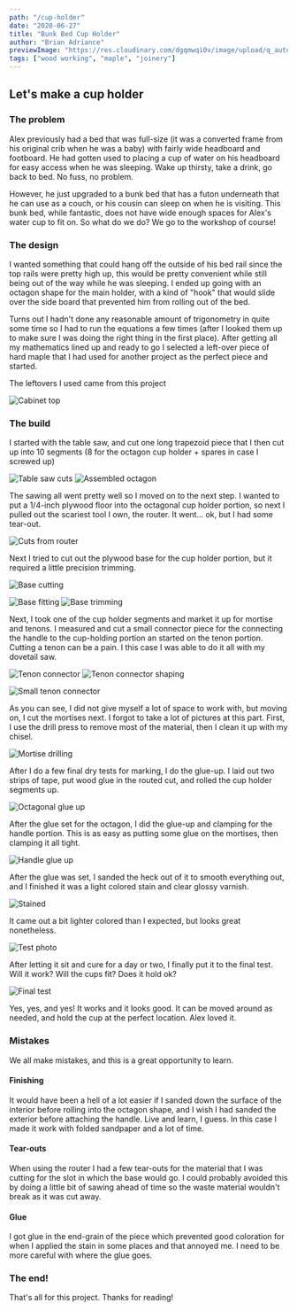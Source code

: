 ```yaml
---
path: "/cup-holder"
date: "2020-06-27"
title: "Bunk Bed Cup Holder"
author: "Brian Adriance"
previewImage: "https://res.cloudinary.com/dgqmwqi0v/image/upload/q_auto,f_auto,w_800/blog-posts/cup-holder/IMG_6700_tdfw8t"
tags: ["wood working", "maple", "joinery"]
---
```


## Let's make a cup holder

### The problem
Alex previously had a bed that was full-size (it was a converted frame from his original crib when he was a baby) with fairly wide headboard and footboard.
He had gotten used to placing a cup of water on his headboard for easy access when he was sleeping. Wake up thirsty, take a drink, go back to bed. No fuss,
no problem.

However, he just upgraded to a bunk bed that has a futon underneath that he can use as a couch, or his cousin can sleep on when he is visiting. This bunk 
bed, while fantastic, does not have wide enough spaces for Alex's water cup to fit on. So what do we do? We go to the workshop of course!

### The design

I wanted something that could hang off the outside of his bed rail since the top rails were pretty high up, this would be pretty convenient while still being
out of the way while he was sleeping. I ended up going with an octagon shape for the main holder, with a kind of "hook" that would slide over the side board
that prevented him from rolling out of the bed.

Turns out I hadn't done any reasonable amount of trigonometry in quite some time so I had to run the equations a few times (after I looked them up to make sure
I was doing the right thing in the first place). After getting all my mathematics lined up and ready to go I selected a left-over piece of hard maple that I 
had used for another project as the perfect piece and started.

The leftovers I used came from this project

![Cabinet top](https://res.cloudinary.com/dgqmwqi0v/image/upload/q_auto,f_auto,w_2048/blog-posts/cup-holder/IMG-6432_eyypyx)

### The build
I started with the table saw, and cut one long trapezoid piece that I then cut up into 10 segments (8 for the octagon cup holder + spares in case I screwed up)

![Table saw cuts](https://res.cloudinary.com/dgqmwqi0v/image/upload/q_auto,f_auto,w_1024/blog-posts/cup-holder/IMG_6648_h4ypco)
![Assembled octagon](https://res.cloudinary.com/dgqmwqi0v/image/upload/q_auto,f_auto,h_1024/blog-posts/cup-holder/IMG_6651_uakdkv)

The sawing all went pretty well so I moved on to the next step. I wanted to put a 1/4-inch plywood floor into the octagonal cup holder portion, so next I pulled
out the scariest tool I own, the router. It went... ok, but I had some tear-out.

![Cuts from router](https://res.cloudinary.com/dgqmwqi0v/image/upload/q_auto,f_auto,w_2048/blog-posts/cup-holder/IMG_6674_p2jnie)

Next I tried to cut out the plywood base for the cup holder portion, but it required a little precision trimming.

![Base cutting](https://res.cloudinary.com/dgqmwqi0v/image/upload/q_auto,f_auto,w_2048/blog-posts/cup-holder/IMG_6678_jkjn4s)

![Base fitting](https://res.cloudinary.com/dgqmwqi0v/image/upload/q_auto,f_auto,w_1024/blog-posts/cup-holder/IMG_6677_pz7vgb)
![Base trimming](https://res.cloudinary.com/dgqmwqi0v/image/upload/q_auto,f_auto,w_1024/blog-posts/cup-holder/IMG_6680_rwkoqf)

Next, I took one of the cup holder segments and market it up for mortise and tenons. I measured and cut a small connector piece for the connecting the handle
to the cup-holding portion an started on the tenon portion. Cutting a tenon can be a pain. I this case I was able to do it all with my dovetail saw.

![Tenon connector](https://res.cloudinary.com/dgqmwqi0v/image/upload/q_auto,f_auto,w_1024/blog-posts/cup-holder/IMG_6655_sx749g)
![Tenon connector shaping](https://res.cloudinary.com/dgqmwqi0v/image/upload/q_auto,f_auto,w_1024/blog-posts/cup-holder/IMG_6656_zpkz1f)

![Small tenon connector](https://res.cloudinary.com/dgqmwqi0v/image/upload/q_auto,f_auto,w_2048/blog-posts/cup-holder/IMG_6698_iovmgr)

As you can see, I did not give myself a lot of space to work with, but moving on, I cut the mortises next. I forgot to take a lot of pictures at this part.
First, I use the drill press to remove most of the material, then I clean it up with my chisel. 

![Mortise drilling](https://res.cloudinary.com/dgqmwqi0v/image/upload/q_auto,f_auto,w_2048/blog-posts/cup-holder/IMG_6657_qhfsom)

After I do a few final dry tests for marking, I do the glue-up. I laid out two strips of tape, put wood glue in the routed cut, and
rolled the cup holder segments up.

![Octagonal glue up](https://res.cloudinary.com/dgqmwqi0v/image/upload/q_auto,f_auto,w_2048/blog-posts/cup-holder/IMG_6682_awhwos)

After the glue set for the octagon, I did the glue-up and clamping for the handle portion. This is as easy as putting some glue on the mortises, then clamping it all tight.

![Handle glue up](https://res.cloudinary.com/dgqmwqi0v/image/upload/q_auto,f_auto,w_2048/blog-posts/cup-holder/IMG_6700_tdfw8t)

After the glue was set, I sanded the heck out of it to smooth everything out, and I finished it was a light colored stain and clear glossy varnish.

![Stained](https://res.cloudinary.com/dgqmwqi0v/image/upload/q_auto,f_auto,w_2048/blog-posts/cup-holder/IMG_6707_jpvvmx)

It came out a bit lighter colored than I expected, but looks great nonetheless.

![Test photo](https://res.cloudinary.com/dgqmwqi0v/image/upload/q_auto,f_auto,w_2048/blog-posts/cup-holder/IMG_6728_yxzwf3)

After letting it sit and cure for a day or two, I finally put it to the final test. Will it work? Will the cups fit? Does it hold ok?

![Final test](https://res.cloudinary.com/dgqmwqi0v/image/upload/q_auto,f_auto,w_2048/blog-posts/cup-holder/IMG_6729_pe2urh)

Yes, yes, and yes! It works and it looks good. It can be moved around as needed, and hold the cup at the perfect location. Alex loved it.

### Mistakes
We all make mistakes, and this is a great opportunity to learn.

#### Finishing
It would have been a hell of a lot easier if I sanded down the surface of the interior before rolling into the octagon shape, and I wish I had sanded the exterior before
attaching the handle. Live and learn, I guess. In this case I made it work with folded sandpaper and a lot of time.

#### Tear-outs
When using the router I had a few tear-outs for the material that I was cutting for the slot in which the base would go. I could probably avoided this by doing a little
bit of sawing ahead of time so the waste material wouldn't break as it was cut away.

#### Glue
I got glue in the end-grain of the piece which prevented good coloration for when I applied the stain in some places and that annoyed me. I need to be more careful with where
the glue goes.

### The end!
That's all for this project. Thanks for reading!